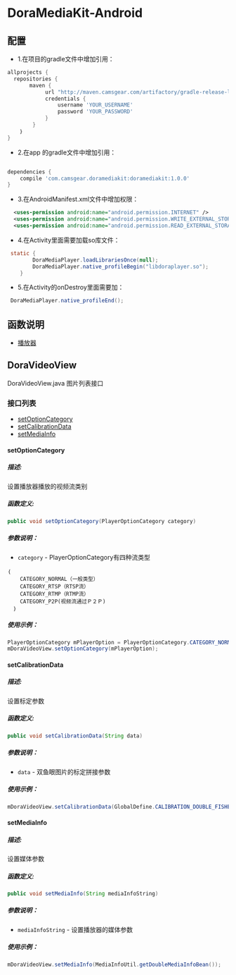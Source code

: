 # DoraMediaKit-Android
## 配置
* 1.在项目的gradle文件中增加引用：
```gradle
allprojects {
  repositories {
       maven {
            url "http://maven.camsgear.com/artifactory/gradle-release-local"
            credentials {
                username 'YOUR_USERNAME'
                password 'YOUR_PASSWORD'
            }
        }
    ｝
}
```
* 2.在app 的gradle文件中增加引用：
```gradle

dependencies {
    compile 'com.camsgear.doramediakit:doramediakit:1.0.0'
}
```
* 3.在AndroidManifest.xml文件中增加权限：
```xml
  <uses-permission android:name="android.permission.INTERNET" />
  <uses-permission android:name="android.permission.WRITE_EXTERNAL_STORAGE" />
  <uses-permission android:name="android.permission.READ_EXTERNAL_STORAGE" />
```
* 4.在Activity里面需要加载so库文件：
```java
 static {
        DoraMediaPlayer.loadLibrariesOnce(null);
        DoraMediaPlayer.native_profileBegin("libdoraplayer.so");
    }
```
* 5.在Activity的onDestroy里面需要加：
```java
 DoraMediaPlayer.native_profileEnd();
```
## 函数说明
- [播放器](#doravideoview)
## DoraVideoView
DoraVideoView.java 图片列表接口
### 接口列表
- [setOptionCategory](#setoptioncategory)
- [setCalibrationData](#setcalibrationdata)
- [setMediaInfo](#setmediainfo)

#### setOptionCategory
##### 描述:
设置播放器播放的视频流类别
##### 函数定义:
```java
public void setOptionCategory(PlayerOptionCategory category)
```
##### 参数说明：
- `category` - PlayerOptionCategory有四种流类型
```
｛
    CATEGORY_NORMAL（一般类型）
    CATEGORY_RTSP（RTSP流）
    CATEGORY_RTMP（RTMP流）
    CATEGORY_P2P(视频流通过Ｐ２Ｐ)
  ｝
```
##### 使用示例：
  ```java
  PlayerOptionCategory mPlayerOption = PlayerOptionCategory.CATEGORY_NORMAL;
  mDoraVideoView.setOptionCategory(mPlayerOption);
  ```
#### setCalibrationData
##### 描述:
设置标定参数
##### 函数定义:
```java
public void setCalibrationData(String data) 
```
##### 参数说明：
- `data` - 双鱼眼图片的标定拼接参数
##### 使用示例：
  ```java
  mDoraVideoView.setCalibrationData(GlobalDefine.CALIBRATION_DOUBLE_FISHEYE_265);
  ```
#### setMediaInfo
##### 描述:
设置媒体参数
##### 函数定义:
```java
public void setMediaInfo(String mediaInfoString) 
```
##### 参数说明：
- `mediaInfoString` - 设置播放器的媒体参数
##### 使用示例：
  ```java
  mDoraVideoView.setMediaInfo(MediaInfoUtil.getDoubleMediaInfoBean());
  ```
